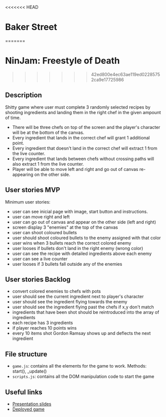 <<<<<<< HEAD
# Baker Street
=======
# NinJam: Freestyle of Death
>>>>>>> 42ed800e4ec63ae119ed02285752ca9e17725986

<!-- When you finish, add a nice screenshot of your game -->
<!--[<img src="./img/page.png">]()-->

## Description

Shitty game where user must complete 3 randomly selected recipes by shooting ingredients and landing them in the right chef in the given ampount of time.

- There will be three chefs on top of the screen and the player's character will be at the bottom of the canvas.
- Every ingredient that lands in the correct chef will grant 1 additional point.
- Every ingredient that doesn't land in the correct chef will extract 1 from the live counter.
- Every ingredient that lands between chefs without crossing paths will also extract 1 from the live counter.
- Player will be able to move left and right and go out of canvas re-appearing on the other side.


## User stories MVP

Minimum user stories:

- user can see inicial page with image, start button and instructions.
- user can move right and left
- user can go out of canvas and appear on the other side (left and right)
- screen display 3 "enemies" at the top of the canvas
- user can shoot coloured bullets
- user should shoot coloured bullets to the enemy assigned with that color
- user wins when 3 bullets reach the correct colored enemy
- user looses if bullets don't land in the right enemy (wrong color)
- user can see the recipe with detailed ingredients above each enemy
- user can see a live counter
- user looses if 3 bullets fall outside any of the enemies

## User stories Backlog

- convert colored enemies to chefs with pots
- user should see the current ingredient next to player's character
- user should see the ingredient flying towards the enemy
- user should see the ingredient flying past the chefs if x,y don't match
 - ingredients that have been shot should be reintroduced into the array of ingredients
 - each recipe has 3 ingredients
 - if player reaches 10 points wins
 - every 10 items shot Gordon Ramsay shows up and deflects the next ingredient

## File structure

- <code>game.js</code>: contains all the elements for the game to work. Methods: start(), \_update()
- <code>scripts.js</code>: contains all the DOM manipulation code to start the game

## Useful links

<!-- When you finish, add these links and commit -->

- [Presentation slides]()
- [Deployed game]()
